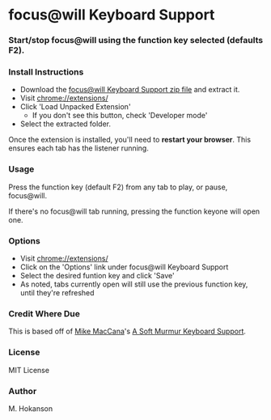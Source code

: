 # focus@will Keyboard Support

### Start/stop focus@will using the function key selected (defaults F2).

### Install Instructions

 - Download the [focus@will Keyboard Support zip file](https://github.com/h0ke/focusatwillkeysupport/archive/master.zip) and extract it.
 - Visit [chrome://extensions/](chrome://extensions/)
 - Click 'Load Unpacked Extension'
     - If you don't see this button, check 'Developer mode'
 - Select the extracted folder.

Once the extension is installed, you'll need to **restart your browser**. This ensures each tab has the listener running.

### Usage

Press the function key (default F2) from any tab to play, or pause, focus@will.

If there's no focus@will tab running, pressing the function keyone will open one.


### Options

 - Visit [chrome://extensions/](chrome://extensions/)
 - Click on the 'Options' link under focus@will Keyboard Support
 - Select the desired funtion key and click 'Save'
 - As noted, tabs currently open will still use the previous function key, until they're refreshed

### Credit Where Due

This is based off of [Mike MacCana](https://github.com/mikemaccana)'s [A Soft Murmur Keyboard Support](https://github.com/mikemaccana/aoftmurmurkeys).

### License

MIT License

### Author

M. Hokanson

